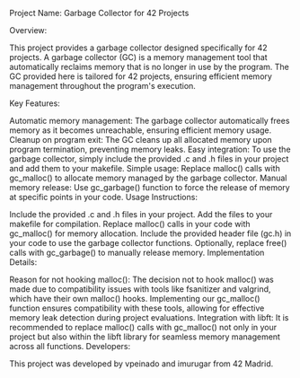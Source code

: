Project Name: Garbage Collector for 42 Projects

Overview:

This project provides a garbage collector designed specifically for 42 projects. A garbage collector (GC) is a memory management tool that automatically reclaims memory that is no longer in use by the program. The GC provided here is tailored for 42 projects, ensuring efficient memory management throughout the program's execution.

Key Features:

Automatic memory management: The garbage collector automatically frees memory as it becomes unreachable, ensuring efficient memory usage.
Cleanup on program exit: The GC cleans up all allocated memory upon program termination, preventing memory leaks.
Easy integration: To use the garbage collector, simply include the provided .c and .h files in your project and add them to your makefile.
Simple usage: Replace malloc() calls with gc_malloc() to allocate memory managed by the garbage collector.
Manual memory release: Use gc_garbage() function to force the release of memory at specific points in your code.
Usage Instructions:

Include the provided .c and .h files in your project.
Add the files to your makefile for compilation.
Replace malloc() calls in your code with gc_malloc() for memory allocation.
Include the provided header file (gc.h) in your code to use the garbage collector functions.
Optionally, replace free() calls with gc_garbage() to manually release memory.
Implementation Details:

Reason for not hooking malloc(): The decision not to hook malloc() was made due to compatibility issues with tools like fsanitizer and valgrind, which have their own malloc() hooks. Implementing our gc_malloc() function ensures compatibility with these tools, allowing for effective memory leak detection during project evaluations.
Integration with libft: It is recommended to replace malloc() calls with gc_malloc() not only in your project but also within the libft library for seamless memory management across all functions.
Developers:

This project was developed by vpeinado and imurugar from 42 Madrid.
